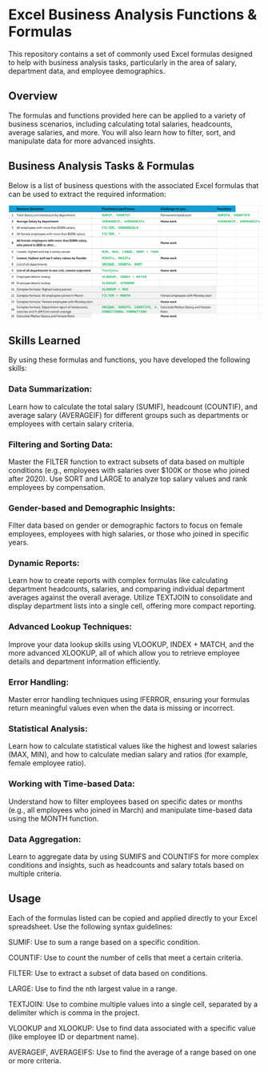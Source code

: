 # Excel Business Analysis Functions & Formulas
This repository contains a set of commonly used Excel formulas designed to help with business analysis tasks, particularly in the area of salary, department data, and employee demographics.

## Overview
The formulas and functions provided here can be applied to a variety of business scenarios, including calculating total salaries, headcounts, average salaries, and more. You will also learn how to filter, sort, and manipulate data for more advanced insights.

## Business Analysis Tasks & Formulas
Below is a list of business questions with the associated Excel formulas that can be used to extract the required information: 

![image alt](https://github.com/bbudha77/Excel-essential-feature-practice-/blob/52c72d8ec5a3dfb557c1a57f44ac9a938c822255/Screenshot%202025-02-25%20205548.png)

## Skills Learned
By using these formulas and functions, you have developed the following skills:

### Data Summarization:
Learn how to calculate the total salary (SUMIF), headcount (COUNTIF), and average salary (AVERAGEIF) for different groups such as departments or employees with certain salary criteria.

### Filtering and Sorting Data:
Master the FILTER function to extract subsets of data based on multiple conditions (e.g., employees with salaries over $100K or those who joined after 2020).
Use SORT and LARGE to analyze top salary values and rank employees by compensation.

### Gender-based and Demographic Insights:
Filter data based on gender or demographic factors to focus on female employees, employees with high salaries, or those who joined in specific years.

### Dynamic Reports:
Learn how to create reports with complex formulas like calculating department headcounts, salaries, and comparing individual department averages against the overall average.
Utilize TEXTJOIN to consolidate and display department lists into a single cell, offering more compact reporting.

### Advanced Lookup Techniques:
Improve your data lookup skills using VLOOKUP, INDEX + MATCH, and the more advanced XLOOKUP, all of which allow you to retrieve employee details and department information efficiently.

### Error Handling:
Master error handling techniques using IFERROR, ensuring your formulas return meaningful values even when the data is missing or incorrect.

### Statistical Analysis:
Learn how to calculate statistical values like the highest and lowest salaries (MAX, MIN), and how to calculate median salary and ratios (for example, female employee ratio).

### Working with Time-based Data:
Understand how to filter employees based on specific dates or months (e.g., all employees who joined in March) and manipulate time-based data using the MONTH function.

### Data Aggregation:
Learn to aggregate data by using SUMIFS and COUNTIFS for more complex conditions and insights, such as headcounts and salary totals based on multiple criteria.

## Usage

Each of the formulas listed can be copied and applied directly to your Excel spreadsheet. Use the following syntax guidelines:

SUMIF: Use to sum a range based on a specific condition.

COUNTIF: Use to count the number of cells that meet a certain criteria.

FILTER: Use to extract a subset of data based on conditions.

LARGE: Use to find the nth largest value in a range.

TEXTJOIN: Use to combine multiple values into a single cell, separated by a delimiter which is comma in the project.

VLOOKUP and XLOOKUP: Use to find data associated with a specific value (like employee ID or department name).

AVERAGEIF, AVERAGEIFS: Use to find the average of a range based on one or more criteria.


